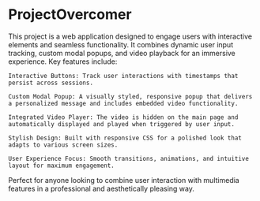 # ProjectOvercomer
This project is a web application designed to engage users with interactive elements and seamless functionality. It combines dynamic user input tracking, custom modal popups, and video playback for an immersive experience. Key features include:

    Interactive Buttons: Track user interactions with timestamps that persist across sessions.

    Custom Modal Popup: A visually styled, responsive popup that delivers a personalized message and includes embedded video functionality.

    Integrated Video Player: The video is hidden on the main page and automatically displayed and played when triggered by user input.

    Stylish Design: Built with responsive CSS for a polished look that adapts to various screen sizes.

    User Experience Focus: Smooth transitions, animations, and intuitive layout for maximum engagement.

Perfect for anyone looking to combine user interaction with multimedia features in a professional and aesthetically pleasing way.

